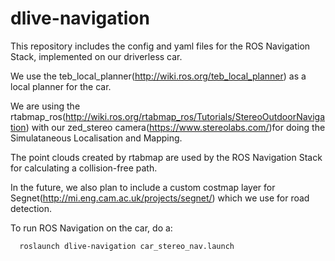 # dlive-navigation
This repository includes the config and yaml files for the ROS Navigation Stack, implemented on our driverless car. 

We use the teb_local_planner(http://wiki.ros.org/teb_local_planner) as a local planner for the car.

We are using the rtabmap_ros(http://wiki.ros.org/rtabmap_ros/Tutorials/StereoOutdoorNavigation) with our zed_stereo camera(https://www.stereolabs.com/)for doing the Simulataneous Localisation and Mapping.

The point clouds created by rtabmap are used by the ROS Navigation Stack for calculating a collision-free path.

In the future, we also plan to include a custom costmap layer for Segnet(http://mi.eng.cam.ac.uk/projects/segnet/) which we use for road detection.

To run ROS Navigation on the car, do a:
    
      roslaunch dlive-navigation car_stereo_nav.launch
